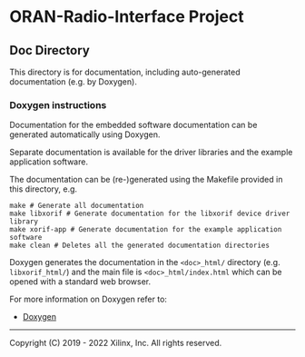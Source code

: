 # ORAN-Radio-Interface Project

## Doc Directory

This directory is for documentation, including auto-generated documentation (e.g. by Doxygen).

### Doxygen instructions

Documentation for the embedded software documentation can be generated automatically using Doxygen.

Separate documentation is available for the driver libraries and the example application software.

The documentation can be (re-)generated using the Makefile provided in this directory, e.g.
```
make # Generate all documentation
make libxorif # Generate documentation for the libxorif device driver library
make xorif-app # Generate documentation for the example application software
make clean # Deletes all the generated documentation directories
```

Doxygen generates the documentation in the `<doc>_html/` directory (e.g. `libxorif_html/`) and the main file is `<doc>_html/index.html` which can be opened with a standard web browser.

For more information on Doxygen refer to:
* [Doxygen](http://www.doxygen.nl/)

---

Copyright (C) 2019 - 2022  Xilinx, Inc.  All rights reserved.
